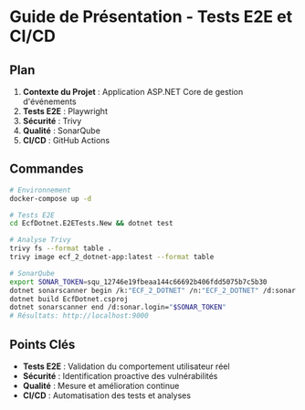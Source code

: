 # Guide de Présentation - Tests E2E et CI/CD

## Plan

1. **Contexte du Projet** : Application ASP.NET Core de gestion d'événements
2. **Tests E2E** : Playwright
3. **Sécurité** : Trivy
4. **Qualité** : SonarQube
5. **CI/CD** : GitHub Actions

## Commandes

```bash
# Environnement
docker-compose up -d

# Tests E2E
cd EcfDotnet.E2ETests.New && dotnet test

# Analyse Trivy
trivy fs --format table .
trivy image ecf_2_dotnet-app:latest --format table

# SonarQube
export SONAR_TOKEN=squ_12746e19fbeaa144c66692b406fdd5075b7c5b30
dotnet sonarscanner begin /k:"ECF_2_DOTNET" /n:"ECF_2_DOTNET" /d:sonar.host.url="http://localhost:9000" /d:sonar.login="$SONAR_TOKEN"
dotnet build EcfDotnet.csproj
dotnet sonarscanner end /d:sonar.login="$SONAR_TOKEN"
# Résultats: http://localhost:9000
```

## Points Clés

- **Tests E2E** : Validation du comportement utilisateur réel
- **Sécurité** : Identification proactive des vulnérabilités
- **Qualité** : Mesure et amélioration continue
- **CI/CD** : Automatisation des tests et analyses
